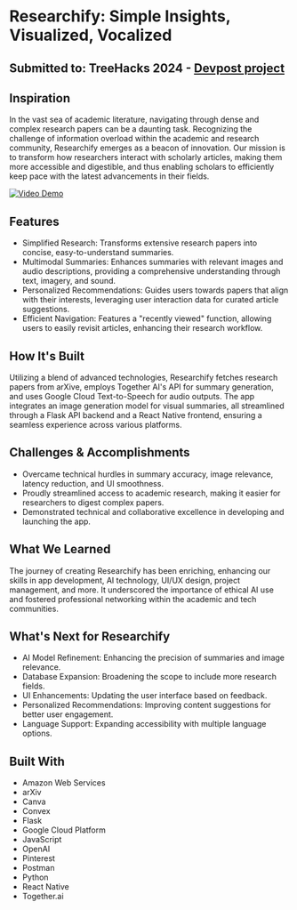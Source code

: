 # Researchify: Simple Insights, Visualized, Vocalized

## Submitted to: TreeHacks 2024 - [Devpost project](https://devpost.com/software/researchify-guwc82)

## Inspiration
In the vast sea of academic literature, navigating through dense and complex research papers can be a daunting task. Recognizing the challenge of information overload within the academic and research community, Researchify emerges as a beacon of innovation. Our mission is to transform how researchers interact with scholarly articles, making them more accessible and digestible, and thus enabling scholars to efficiently keep pace with the latest advancements in their fields.

[![Video Demo](https://img.youtube.com/vi/your-thumbnail-id/0.jpg)](https://i.imgur.com/hUVgePM.mp4)


## Features
- Simplified Research: Transforms extensive research papers into concise, easy-to-understand summaries.
- Multimodal Summaries: Enhances summaries with relevant images and audio descriptions, providing a comprehensive understanding through text, imagery, and sound.
- Personalized Recommendations: Guides users towards papers that align with their interests, leveraging user interaction data for curated article suggestions.
- Efficient Navigation: Features a "recently viewed" function, allowing users to easily revisit articles, enhancing their research workflow.

## How It's Built
Utilizing a blend of advanced technologies, Researchify fetches research papers from arXive, employs Together AI's API for summary generation, and uses Google Cloud Text-to-Speech for audio outputs. The app integrates an image generation model for visual summaries, all streamlined through a Flask API backend and a React Native frontend, ensuring a seamless experience across various platforms.

## Challenges & Accomplishments
- Overcame technical hurdles in summary accuracy, image relevance, latency reduction, and UI smoothness.
- Proudly streamlined access to academic research, making it easier for researchers to digest complex papers.
- Demonstrated technical and collaborative excellence in developing and launching the app.
## What We Learned
The journey of creating Researchify has been enriching, enhancing our skills in app development, AI technology, UI/UX design, project management, and more. It underscored the importance of ethical AI use and fostered professional networking within the academic and tech communities.

## What's Next for Researchify
- AI Model Refinement: Enhancing the precision of summaries and image relevance.
-  Database Expansion: Broadening the scope to include more research fields.
- UI Enhancements: Updating the user interface based on feedback.
- Personalized Recommendations: Improving content suggestions for better user engagement.
- Language Support: Expanding accessibility with multiple language options.

## Built With
- Amazon Web Services
- arXiv
- Canva
- Convex
- Flask
- Google Cloud Platform
- JavaScript
- OpenAI
- Pinterest
- Postman
- Python
- React Native
- Together.ai

